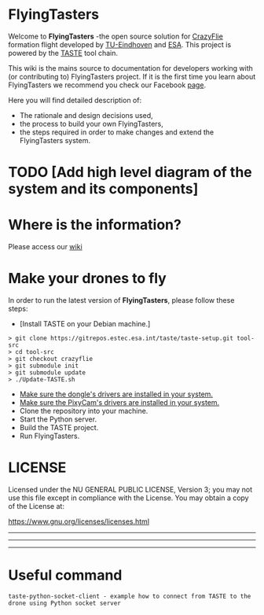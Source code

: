 # FlyingTasters

Welcome to **FlyingTasters** -the open source solution for [CrazyFlie](https://www.bitcraze.io/crazyflie-2/) formation flight developed by [TU-Eindhoven](https://www.tue.nl/) and [ESA](http://www.esa.int/ESA). This project is powered by the [TASTE](http://taste.tuxfamily.org/) tool chain.

This wiki is the mains source to documentation for developers working with (or contributing to) FlyingTasters project. If it is the first time you learn about FlyingTasters we recommend you check our Facebook [page](https://www.facebook.com/flyingtasters/).

Here you will find detailed description of:

* The rationale and design decisions used,
* the process to build your own FlyingTasters,
* the steps required in order to make changes and extend the FlyingTasters system.

# TODO [Add high level diagram of the system and its components]


# Where is the information?

Please access our [wiki](https://github.com/FlyingTasters2017/FlyingTasters/wiki)

# Make your drones to fly 
In order to run the latest version of **FlyingTasters**, please follow these steps:

* [Install TASTE on your Debian machine.]
```
> git clone https://gitrepos.estec.esa.int/taste/taste-setup.git tool-src
> cd tool-src
> git checkout crazyflie
> git submodule init
> git submodule update
> ./Update-TASTE.sh
```

* [Make sure the dongle's drivers are installed in your system.](https://github.com/FlyingTasters2017/FlyingTasters/wiki/Setup-guide#configuring-the-radio-dongle)
* [Make sure the PixyCam's drivers are installed in your system.](https://github.com/FlyingTasters2017/FlyingTasters/wiki/Setup-guide#configuring-the-pixy-camera)
* Clone the repository into your machine.
* Start the Python server.
* Build the TASTE project.
* Run FlyingTasters.


# LICENSE

Licensed under the NU GENERAL PUBLIC LICENSE, Version 3; you may not use this file except in compliance with the License. You may obtain a copy of the License at:

<https://www.gnu.org/licenses/licenses.html>



***
***
***

# Useful command

```taste-python-socket-client - example how to connect from TASTE to the drone using Python socket server```
